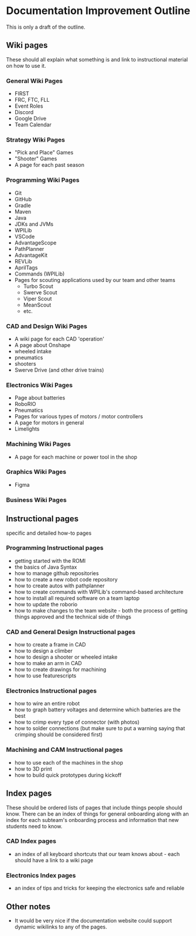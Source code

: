 # Documentation Improvement Outline

This is only a draft of the outline.

## Wiki pages

These should all explain what something is and link to instructional material on how to use it.

### General Wiki Pages

- FIRST
- FRC, FTC, FLL
- Event Roles
- Discord
- Google Drive
- Team Calendar

### Strategy Wiki Pages

- "Pick and Place" Games
- "Shooter" Games
- A page for each past season

### Programming Wiki Pages

- Git
- GitHub
- Gradle
- Maven
- Java
- JDKs and JVMs
- WPILib
- VSCode
- AdvantageScope
- PathPlanner
- AdvantageKit
- REVLib
- AprilTags
- Commands (WPILib)
- Pages for scouting applications used by our team and other teams
  - Turbo Scout
  - Swerve Scout
  - Viper Scout
  - MeanScout
  - etc.

### CAD and Design Wiki Pages

- A wiki page for each CAD 'operation'
- A page about Onshape
- wheeled intake
- pneumatics
- shooters
- Swerve Drive (and other drive trains)

### Electronics Wiki Pages

- Page about batteries
- RoboRIO
- Pneumatics
- Pages for various types of motors / motor controllers
- A page for motors in general
- Limelights

### Machining Wiki Pages

- A page for each machine or power tool in the shop

### Graphics Wiki Pages

- Figma

### Business Wiki Pages

## Instructional pages

specific and detailed how-to pages

### Programming Instructional pages

- getting started with the ROMI
- the basics of Java Syntax
- how to manage github repositories
- how to create a new robot code repository
- how to create autos with pathplanner
- how to create commands with WPILib's command-based architecture
- how to install all required software on a team laptop
- how to update the roborio
- how to make changes to the team website - both the process of getting things approved and the technical side of things

### CAD and General Design Instructional pages

- how to create a frame in CAD
- how to design a climber
- how to design a shooter or wheeled intake
- how to make an arm in CAD
- how to create drawings for machining
- how to use featurescripts

### Electronics Instructional pages

- how to wire an entire robot
- how to graph battery voltages and determine which batteries are the best
- how to crimp every type of connector (with photos)
- how to solder connections (but make sure to put a warning saying that crimping should be considered first)

### Machining and CAM Instructional pages

- how to use each of the machines in the shop
- how to 3D print
- how to build quick prototypes during kickoff

## Index pages

These should be ordered lists of pages that include things people should know. There can be an index of things for general onboarding along with an index for each subteam's onboarding process and information that new students need to know.

### CAD Index pages

- an index of all keyboard shortcuts that our team knows about - each should have a link to a wiki page

### Electronics Index pages

- an index of tips and tricks for keeping the electronics safe and reliable

## Other notes

- It would be very nice if the documentation website could support dynamic wikilinks to any of the pages.